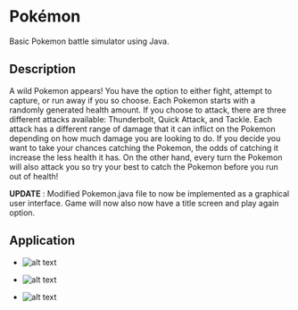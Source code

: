 # Pokémon
Basic Pokemon battle simulator using Java. 

## Description
A wild Pokemon appears! You have the option to either fight, attempt to capture, or run away if you so choose. Each Pokemon starts with a randomly generated health amount. If you choose to attack, there are three different attacks available: Thunderbolt, Quick Attack, and Tackle. Each attack has a different range of damage that it can inflict on the Pokemon depending on how much damage you are looking to do. If you decide you want to take your chances catching the Pokemon, the odds of catching it increase the less health it has. On the other hand, every turn the Pokemon will also attack you so try your best to catch the Pokemon before you run out of health!

**UPDATE** : Modified Pokemon.java file to now be implemented as a graphical user interface. Game will now also now have a title screen and play again option.

## Application

* ![alt text](https://i.postimg.cc/XrygD50Y/Screen-Shot-2021-11-13-at-9-50-15-PM.png)

* ![alt text](https://i.postimg.cc/Jhq7GFwK/Screen-Shot-2021-11-13-at-10-01-24-PM.png)

* ![alt text](https://i.postimg.cc/hfYrrr6Y/Screen-Shot-2021-11-13-at-9-49-46-PM.png)
